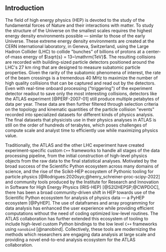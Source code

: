 ## Introduction

<!-- Here we can talk about the ATLAS experiment, the detector, its purpose, the amount of data collected, etc. -->

The field of high energy physics (HEP) is devoted to the study of the fundamental forces of Nature and their interactions with matter.
To study the structure of the Universe on the smallest scales requires the highest energy density environments possible &mdash; similar to those of the early Universe.
These extreme energy density environments are created at the CERN international laboratory, in Geneva, Switzerland, using the Large Hadron Collider (LHC) to collide "bunches" of billions of protons at a center-of-mass energy of $\sqrt{s} = 13~\mathrm{TeV}$.
The resulting collisions are recorded with building-sized particle detectors positioned around the LHC's $27~\mathrm{km}$ ring that are designed to measure subatomic particle properties.
Given the rarity of the subatomic phenomena of interest, the rate of the beam crossings is a tremendous $40~\mathrm{MHz}$ to maximize the number of high quality collisions that can be captured and read out by the detectors.
Even with real-time onboard processing ("triggering") of the experiment detector readout to save only the most interesting collisions, detectors like the ATLAS experiment [@PERF-2007-01] still produce multiple petabytes of data per year.
These data are then further filtered through selection criteria on the topology and kinematic quantities of the particle collision "events" recorded into specialized datasets for different kinds of physics analysis.
The final datasets that physicists use in their physics analyses in ATLAS is still on the order of hundreds of terabytes, which poses challenges of compute scale and analyst time to efficiently use while maximizing physics value.

Traditionally, the ATLAS and the other LHC experiment have created experiment-specific custom `C++` frameworks to handle all stages of the data processing pipeline, from the initial construction of high-level physics objects from the raw data to the final statistical analyses.
Motivated by the broad success of the Scientific Python ecosystem across many domains of science, and the rise of the Scikit-HEP ecosystem of Pythonic tooling for particle physics [@Rodrigues:2020syo;@henry_schreiner-proc-scipy-2022] and community tools produced by the Institute for Research and Innovation in Software for High Energy Physics (IRIS-HEP) [@S2I2HEPSP;@CWPDOC], there has been a broad community-driven shift in HEP towards use of the Scientific Python ecosystem for analysis of physics data &mdash; a PyHEP ecosystem [@PyHEP].
The use of dataframes and array programming for data analysis has enhanced the user experience while providing efficient computations without the need of coding optimized low-level routines.
The ATLAS collaboration has further extended this ecosystem of tooling to include high-level custom Python bindings to the low level `C++` frameworks using `nanobind` [@nanobind].
Collectively, these tools are modernizing the methods which researchers are engaging data analysis at large scale and providing a novel end-to-end analysis ecosystem for the ATLAS collaboration.
